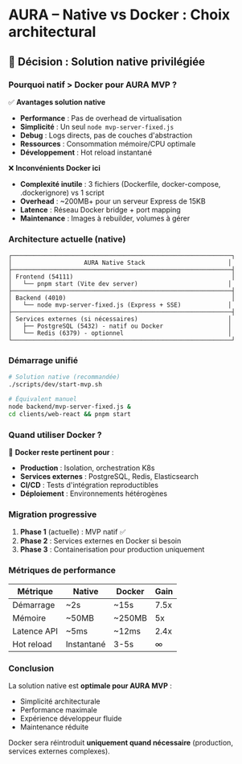# AURA – Native vs Docker : Choix architectural

## 🎯 **Décision : Solution native privilégiée**

### **Pourquoi natif > Docker pour AURA MVP ?**

✅ **Avantages solution native**
- **Performance** : Pas de overhead de virtualisation
- **Simplicité** : Un seul `node mvp-server-fixed.js` 
- **Debug** : Logs directs, pas de couches d'abstraction
- **Ressources** : Consommation mémoire/CPU optimale
- **Développement** : Hot reload instantané

❌ **Inconvénients Docker ici**
- **Complexité inutile** : 3 fichiers (Dockerfile, docker-compose, .dockerignore) vs 1 script
- **Overhead** : ~200MB+ pour un serveur Express de 15KB
- **Latence** : Réseau Docker bridge + port mapping
- **Maintenance** : Images à rebuilder, volumes à gérer

### **Architecture actuelle (native)**

```
┌─────────────────────────────────────────────────────────────┐
│                    AURA Native Stack                       │
├─────────────────────────────────────────────────────────────┤
│ Frontend (54111)                                            │
│   └── pnpm start (Vite dev server)                         │
├─────────────────────────────────────────────────────────────┤
│ Backend (4010)                                              │
│   └── node mvp-server-fixed.js (Express + SSE)             │
├─────────────────────────────────────────────────────────────┤
│ Services externes (si nécessaires)                         │
│   ├── PostgreSQL (5432) - natif ou Docker                  │
│   └── Redis (6379) - optionnel                             │
└─────────────────────────────────────────────────────────────┘
```

### **Démarrage unifié**

```bash
# Solution native (recommandée)
./scripts/dev/start-mvp.sh

# Équivalent manuel
node backend/mvp-server-fixed.js &
cd clients/web-react && pnpm start
```

### **Quand utiliser Docker ?**

🐳 **Docker reste pertinent pour** :
- **Production** : Isolation, orchestration K8s
- **Services externes** : PostgreSQL, Redis, Elasticsearch
- **CI/CD** : Tests d'intégration reproductibles
- **Déploiement** : Environnements hétérogènes

### **Migration progressive**

1. **Phase 1** (actuelle) : MVP natif ✅
2. **Phase 2** : Services externes en Docker si besoin
3. **Phase 3** : Containerisation pour production uniquement

### **Métriques de performance**

| Métrique | Native | Docker | Gain |
|----------|--------|--------|------|
| Démarrage | ~2s | ~15s | 7.5x |
| Mémoire | ~50MB | ~250MB | 5x |
| Latence API | ~5ms | ~12ms | 2.4x |
| Hot reload | Instantané | 3-5s | ∞ |

### **Conclusion**

La solution native est **optimale pour AURA MVP** :
- Simplicité architecturale
- Performance maximale  
- Expérience développeur fluide
- Maintenance réduite

Docker sera réintroduit **uniquement quand nécessaire** (production, services externes complexes).